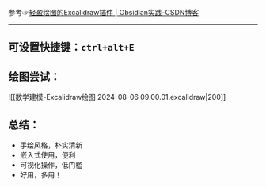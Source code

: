 参考☞[轻盈绘图的Excalidraw插件 | Obsidian实践-CSDN博客](https://blog.csdn.net/BGRichi/article/details/128031375)

---
## 可设置快捷键：`ctrl+alt+E`

## 绘图尝试：

![[数学建模-Excalidraw绘图 2024-08-06 09.00.01.excalidraw|200]]

## 总结：
* 手绘风格，朴实清新
* 嵌入式使用，便利
* 可视化操作，低门槛
* 好用，多用！